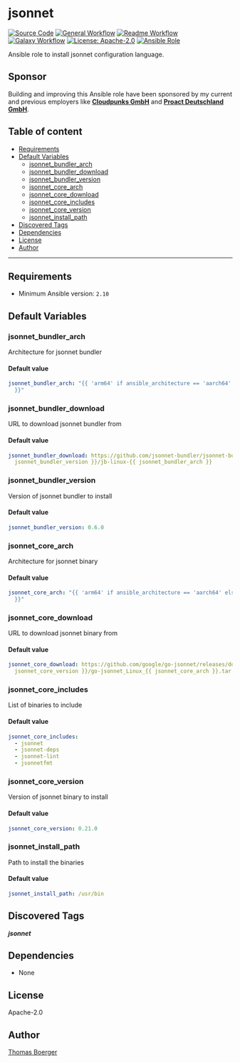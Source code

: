 # jsonnet

[![Source Code](https://img.shields.io/badge/github-source%20code-blue?logo=github&logoColor=white)](https://github.com/rolehippie/jsonnet)
[![General Workflow](https://github.com/rolehippie/jsonnet/actions/workflows/general.yml/badge.svg)](https://github.com/rolehippie/jsonnet/actions/workflows/general.yml)
[![Readme Workflow](https://github.com/rolehippie/jsonnet/actions/workflows/docs.yml/badge.svg)](https://github.com/rolehippie/jsonnet/actions/workflows/docs.yml)
[![Galaxy Workflow](https://github.com/rolehippie/jsonnet/actions/workflows/galaxy.yml/badge.svg)](https://github.com/rolehippie/jsonnet/actions/workflows/galaxy.yml)
[![License: Apache-2.0](https://img.shields.io/github/license/rolehippie/jsonnet)](https://github.com/rolehippie/jsonnet/blob/master/LICENSE)
[![Ansible Role](https://img.shields.io/badge/role-rolehippie.jsonnet-blue)](https://galaxy.ansible.com/rolehippie/jsonnet)

Ansible role to install jsonnet configuration language.

## Sponsor

Building and improving this Ansible role have been sponsored by my current and previous employers like **[Cloudpunks GmbH](https://cloudpunks.de)** and **[Proact Deutschland GmbH](https://www.proact.eu)**.

## Table of content

- [Requirements](#requirements)
- [Default Variables](#default-variables)
  - [jsonnet_bundler_arch](#jsonnet_bundler_arch)
  - [jsonnet_bundler_download](#jsonnet_bundler_download)
  - [jsonnet_bundler_version](#jsonnet_bundler_version)
  - [jsonnet_core_arch](#jsonnet_core_arch)
  - [jsonnet_core_download](#jsonnet_core_download)
  - [jsonnet_core_includes](#jsonnet_core_includes)
  - [jsonnet_core_version](#jsonnet_core_version)
  - [jsonnet_install_path](#jsonnet_install_path)
- [Discovered Tags](#discovered-tags)
- [Dependencies](#dependencies)
- [License](#license)
- [Author](#author)

---

## Requirements

- Minimum Ansible version: `2.10`

## Default Variables

### jsonnet_bundler_arch

Architecture for jsonnet bundler

#### Default value

```YAML
jsonnet_bundler_arch: "{{ 'arm64' if ansible_architecture == 'aarch64' else 'amd64'
  }}"
```

### jsonnet_bundler_download

URL to download jsonnet bundler from

#### Default value

```YAML
jsonnet_bundler_download: https://github.com/jsonnet-bundler/jsonnet-bundler/releases/download/v{{
  jsonnet_bundler_version }}/jb-linux-{{ jsonnet_bundler_arch }}
```

### jsonnet_bundler_version

Version of jsonnet bundler to install

#### Default value

```YAML
jsonnet_bundler_version: 0.6.0
```

### jsonnet_core_arch

Architecture for jsonnet binary

#### Default value

```YAML
jsonnet_core_arch: "{{ 'arm64' if ansible_architecture == 'aarch64' else 'x86_64'
  }}"
```

### jsonnet_core_download

URL to download jsonnet binary from

#### Default value

```YAML
jsonnet_core_download: https://github.com/google/go-jsonnet/releases/download/v{{
  jsonnet_core_version }}/go-jsonnet_Linux_{{ jsonnet_core_arch }}.tar.gz
```

### jsonnet_core_includes

List of binaries to include

#### Default value

```YAML
jsonnet_core_includes:
  - jsonnet
  - jsonnet-deps
  - jsonnet-lint
  - jsonnetfmt
```

### jsonnet_core_version

Version of jsonnet binary to install

#### Default value

```YAML
jsonnet_core_version: 0.21.0
```

### jsonnet_install_path

Path to install the binaries

#### Default value

```YAML
jsonnet_install_path: /usr/bin
```

## Discovered Tags

**_jsonnet_**


## Dependencies

- None

## License

Apache-2.0

## Author

[Thomas Boerger](https://github.com/tboerger)
